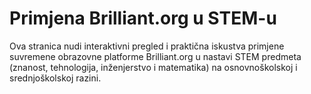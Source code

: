 # Primjena Brilliant.org u STEM-u
Ova stranica nudi interaktivni pregled i praktična iskustva primjene suvremene obrazovne platforme Brilliant.org u nastavi STEM predmeta (znanost, tehnologija, inženjerstvo i matematika) na osnovnoškolskoj i srednjoškolskoj razini.
